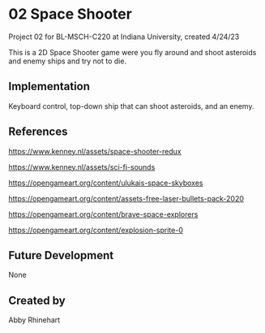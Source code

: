 # 02 Space Shooter

Project 02 for BL-MSCH-C220 at Indiana University, created 4/24/23

This is a 2D Space Shooter game were you fly around and shoot asteroids and enemy ships and try not to die.

## Implementation

Keyboard control, top-down ship that can shoot asteroids, and an enemy.

## References

https://www.kenney.nl/assets/space-shooter-redux

https://www.kenney.nl/assets/sci-fi-sounds

https://opengameart.org/content/ulukais-space-skyboxes

https://opengameart.org/content/assets-free-laser-bullets-pack-2020

https://opengameart.org/content/brave-space-explorers

https://opengameart.org/content/explosion-sprite-0

## Future Development
None

## Created by
Abby Rhinehart
